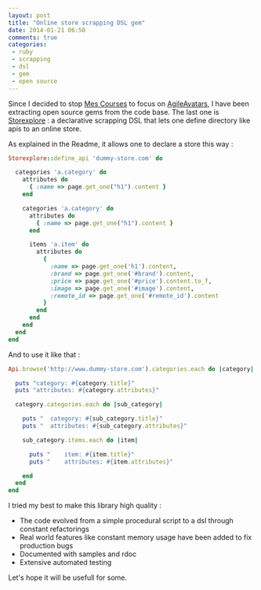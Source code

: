 ```yaml
---
layout: post
title: "Online store scrapping DSL gem"
date: 2014-01-21 06:50
comments: true
categories:
 - ruby
 - scrapping
 - dsl
 - gem
 - open source
---
```

Since I decided to stop [Mes Courses](http://www.mes-courses.com) to focus on [AgileAvatars](http://www.agileavatars.com), I have been extracting open source gems from the code base. The last one is [Storexplore](https://github.com/philou/storexplore) : a declarative scrapping DSL that lets one define directory like apis to an online store.

As explained in the Readme, it allows one to declare a store this way :

```ruby
Storexplore::define_api 'dummy-store.com' do

  categories 'a.category' do
    attributes do
      { :name => page.get_one("h1").content }
    end

    categories 'a.category' do
      attributes do
        { :name => page.get_one("h1").content }
      end

      items 'a.item' do
        attributes do
          {
            :name => page.get_one('h1').content,
            :brand => page.get_one('#brand').content,
            :price => page.get_one('#price').content.to_f,
            :image => page.get_one('#image').content,
            :remote_id => page.get_one('#remote_id').content
          }
        end
      end
    end
  end
end
```

And to use it like that :

```ruby
Api.browse('http://www.dummy-store.com').categories.each do |category|

  puts "category: #{category.title}"
  puts "attributes: #{category.attributes}"

  category.categories.each do |sub_category|

    puts "  category: #{sub_category.title}"
    puts "  attributes: #{sub_category.attributes}"

    sub_category.items.each do |item|

      puts "    item: #{item.title}"
      puts "    attributes: #{item.attributes}"

    end
  end
end
```

I tried my best to make this library high quality :

* The code evolved from a simple procedural script to a dsl through constant refactorings
* Real world features like constant memory usage have been added to fix production bugs
* Documented with samples and rdoc
* Extensive automated testing

Let's hope it will be usefull for some.
